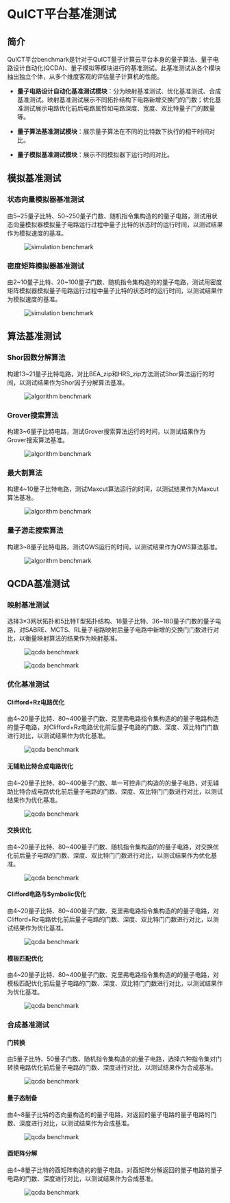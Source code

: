 # QuICT平台基准测试

## 简介

QuICT平台benchmark是针对于QuICT量子计算云平台本身的量子算法、量子电路设计自动化(QCDA)、量子模拟等模块进行的基准测试。此基准测试从各个模块抽出独立个体，从多个维度客观的评估量子计算机的性能。

- **量子电路设计自动化基准测试模块**：分为映射基准测试、优化基准测试、合成基准测试。映射基准测试展示不同拓扑结构下电路新增交换门的门数；优化基准测试展示电路优化前后电路属性如电路深度、宽度、双比特量子门的数量等。

- **量子算法基准测试模块**：展示量子算法在不同的比特数下执行的相干时间对比。

- **量子模拟基准测试模块**：展示不同模拟器下运行时间对比。

## 模拟基准测试

### 状态向量模拟器基准测试

由5~25量子比特、50~250量子门数、随机指令集构造的的量子电路，测试用状态向量模拟器模拟量子电路运行过程中量子比特的状态时的运行时间，以测试结果作为模拟速度的基准。

<figure markdown>

![simulation benchmark](assets/images/QuICTbenchmark/simulation_benchmark/QuICT_state_vector_simulation_test.png)

</figure>

### 密度矩阵模拟器基准测试

由2~10量子比特、20~100量子门数、随机指令集构造的的量子电路，测试用密度矩阵模拟器模拟量子电路运行过程中量子比特的状态时的运行时间，以测试结果作为模拟速度的基准。

<figure markdown>

![simulation benchmark](assets/images/QuICTbenchmark/simulation_benchmark/QuICT_density_maxtix_simulation_test.png)

</figure>

## 算法基准测试

### Shor因数分解算法

构建13~21量子比特电路，对比BEA_zip和HRS_zip方法测试Shor算法运行的时间，以测试结果作为Shor因子分解算法基准。

<figure markdown>

![algorithm benchmark](assets/images/QuICTbenchmark/algorithm_benchmark/QuICT_shor_algorithm_test.png)

</figure>

### Grover搜索算法

构建3~6量子比特电路，测试Grover搜索算法运行的时间，以测试结果作为Grover搜索算法基准。

<figure markdown>

![algorithm benchmark](assets/images/QuICTbenchmark/algorithm_benchmark/QuICT_grover_algorithm_test.png)

</figure>

### 最大割算法

构建4~10量子比特电路，测试Maxcut算法运行的时间，以测试结果作为Maxcut算法基准。

<figure markdown>

![algorithm benchmark](assets/images/QuICTbenchmark/algorithm_benchmark/QuICT_maxcut_test.png)

</figure>

### 量子游走搜索算法

构建3~8量子比特电路，测试QWS运行的时间，以测试结果作为QWS算法基准。

<figure markdown>

![algorithm benchmark](assets/images/QuICTbenchmark/algorithm_benchmark/QuICT_quantum_walk_search_test.png)

</figure>

## QCDA基准测试

### 映射基准测试

选择3×3网状拓扑和5比特T型拓扑结构、18量子比特、36~180量子门数的量子电路，对SABRE、MCTS、RL量子电路映射后量子电路中新增的交换门门数进行对比，以衡量映射算法的结果作为映射基准。
<figure markdown>

![qcda benchmark](assets/images/QuICTbenchmark/qcda_benchmark/mapping_benchmark/QuICT_mapping_test_grid.png)

</figure>

<figure markdown>

![qcda benchmark](assets/images/QuICTbenchmark/qcda_benchmark/mapping_benchmark/QuICT_mapping_test_T.png)

</figure>

### 优化基准测试

#### Clifford+Rz电路优化

由4~20量子比特、80~400量子门数、克里弗电路指令集构造的的量子电路构造的量子电路，对Clifford+Rz电路优化前后量子电路的门数、深度、双比特门门数进行对比，以测试结果作为优化基准。

<figure markdown>

![qcda benchmark](assets/images/QuICTbenchmark/qcda_benchmark/optimization_benchmark/QuICT%20Clifford_Rz_Optimization%20test.png)

</figure>

#### 无辅助比特合成电路优化

由4~20量子比特、80~400量子门数、单一可控非门构造的的量子电路，对无辅助比特合成电路优化前后量子电路的门数、深度、双比特门门数进行对比，以测试结果作为优化基准。

<figure markdown>

![qcda benchmark](assets/images/QuICTbenchmark/qcda_benchmark/optimization_benchmark/QuICT%20cnot_without_ancilla%20test.png)

</figure>

#### 交换优化

由4~20量子比特、80~400量子门数、随机指令集构造的的量子电路，对交换优化前后量子电路的门数、深度、双比特门门数进行对比，以测试结果作为优化基准。

<figure markdown>

![qcda benchmark](assets/images/QuICTbenchmark/qcda_benchmark/optimization_benchmark/QuICT%20Commutative_Optimization%20test.png)

</figure>

#### Clifford电路与Symbolic优化

由4~20量子比特、80~400量子门数、克里弗电路指令集构造的的量子电路，对Clifford+Rz电路优化前后量子电路的门数、深度、双比特门门数进行对比，以测试结果作为优化基准。

<figure markdown>

![qcda benchmark](assets/images/QuICTbenchmark/qcda_benchmark/optimization_benchmark/QuICT%20Symbolic_Clifford_Optimization%20test.png)

</figure>

#### 模板匹配优化

由4~20量子比特、80~400量子门数、克里弗电路指令集构造的的量子电路，对模板匹配优化前后量子电路的门数、深度、双比特门门数进行对比，以测试结果作为优化基准。

<figure markdown>

![qcda benchmark](assets/images/QuICTbenchmark/qcda_benchmark/optimization_benchmark/QuICT%20Template_Optimization%20test.png)

</figure>

### 合成基准测试

#### 门转换

由5量子比特、50量子门数、随机指令集构造的的量子电路，选择六种指令集对门转换电路优化前后量子电路的门数、深度进行对比，以测试结果作为合成基准。

<figure markdown>

![qcda benchmark](assets/images/QuICTbenchmark/qcda_benchmark/synthesis_benchmark/QuICT_gate_transform_test.png)

</figure>

#### 量子态制备

由4~8量子比特的态向量构造的的量子电路，对返回的量子电路的量子电路的门数、深度进行对比，以测试结果作为合成基准。

<figure markdown>

![qcda benchmark](assets/images/QuICTbenchmark/qcda_benchmark/synthesis_benchmark/QuICT_Quantum_state_preparation_test.png)

</figure>

#### 酉矩阵分解

由4~8量子比特的酉矩阵构造的的量子电路，对酉矩阵分解返回的量子电路的量子电路的门数、深度进行对比，以测试结果作为合成基准。

<figure markdown>

![qcda benchmark](assets/images/QuICTbenchmark/qcda_benchmark/synthesis_benchmark/QuICT_unitary_decomposition_test.png)

</figure>